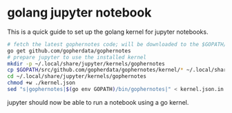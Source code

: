 # golang jupyter notebook

This is a quick guide to set up the golang kernel for jupyter notebooks.

```bash
# fetch the latest gophernotes code; will be downloaded to the $GOPATH/src location
go get github.com/gopherdata/gophernotes
# prepare jupyter to use the installed kernel
mkdir -p ~/.local/share/jupyter/kernels/gophernotes
cp $GOPATH/src/github.com/gopherdata/gophernotes/kernel/* ~/.local/share/jupyter/kernels/gophernotes
cd ~/.local/share/jupyter/kernels/gophernotes
chmod +w ./kernel.json
sed "s|gophernotes|$(go env GOPATH)/bin/gophernotes|" < kernel.json.in > kernel.json
```

jupyter should now be able to run a notebook using a go kernel.

